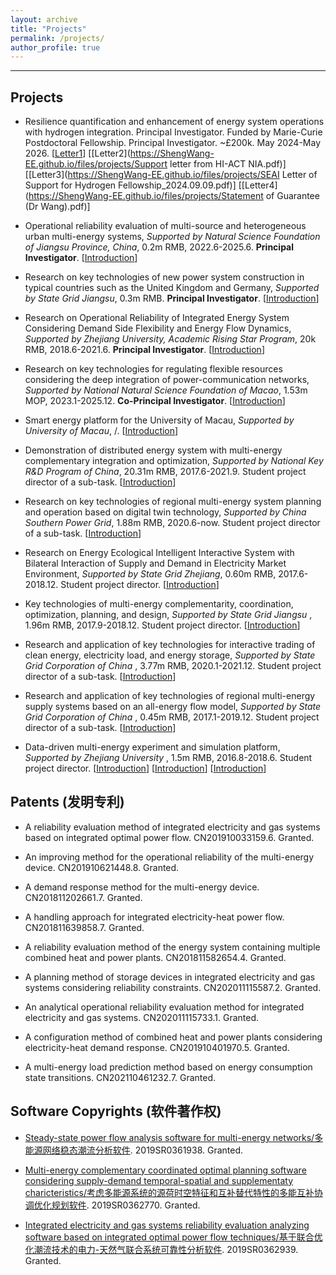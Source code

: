 ```yaml
---
layout: archive
title: "Projects"
permalink: /projects/
author_profile: true
---
```


------

## **Projects**

- Resilience quantification and enhancement of energy system operations with hydrogen integration. Principal Investigator. Funded by Marie-Curie Postdoctoral Fellowship. Principal Investigator. ~£200k. May 2024-May 2026. [[Letter1](https://ShengWang-EE.github.io/files/projects/101148880_HyRes_ESR_masked.pdf)] [[Letter2](https://ShengWang-EE.github.io/files/projects/Support letter from HI-ACT NIA.pdf)] [[Letter3](https://ShengWang-EE.github.io/files/projects/SEAI Letter of Support for Hydrogen Fellowship_2024.09.09.pdf)] [[Letter4](https://ShengWang-EE.github.io/files/projects/Statement of Guarantee (Dr Wang).pdf)]

- Operational reliability evaluation of multi-source and heterogeneous urban multi-energy systems, *Supported by Natural Science Foundation of Jiangsu Province, China*, 0.2m RMB, 2022.6-2025.6. **Principal Investigator**. [[Introduction](https://ShengWang-EE.github.io/files/projects/OperationalReliabilityEvaluation.pdf)]

- Research on key technologies of new power system construction in typical countries such as the United Kingdom and Germany,  *Supported by State Grid Jiangsu*, 0.3m RMB. **Principal Investigator**. [[Introduction](https://ShengWang-EE.github.io/files/projects/ResearchonKey.pdf)]

- Research on Operational Reliability of Integrated Energy System Considering Demand Side Flexibility and Energy Flow Dynamics, *Supported by Zhejiang University, Academic Rising Star Program*, 20k RMB, 2018.6-2021.6. **Principal Investigator**. [[Introduction](https://ShengWang-EE.github.io/files/projects/ResearchonOperational.pdf)]

- Research on key technologies for regulating flexible resources considering the deep integration of power-communication networks, *Supported by National Natural Science Foundation of Macao*, 1.53m MOP, 2023.1-2025.12. **Co-Principal Investigator**. [[Introduction](https://ShengWang-EE.github.io/files/projects/ResearchonKeyTechnologies.pdf)]

- Smart energy platform for the University of Macau, *Supported by University of Macau*, /. [[Introduction](https://ShengWang-EE.github.io/files/projects/SmartEnergyPlatform.pdf)]

- Demonstration of distributed energy system with multi-energy complementary integration and optimization, *Supported by National Key R&D Program of China*, 20.31m RMB, 2017.6-2021.9. Student project director of a sub-task. [[Introduction](https://ShengWang-EE.github.io/files/projects/DemonstrationofDistributed.pdf)]

- Research on key technologies of regional multi-energy system planning and operation based on digital twin technology, *Supported by China Southern Power Grid*, 1.88m RMB, 2020.6-now. Student project director of a sub-task. [[Introduction](https://ShengWang-EE.github.io/files/projects/ResearchonKeyTechnologiesofRegional.pdf)]

- Research on Energy Ecological Intelligent Interactive System with Bilateral Interaction of Supply and Demand in Electricity Market Environment, *Supported by State Grid Zhejiang*, 0.60m RMB, 2017.6-2018.12. Student project director. [[Introduction](https://ShengWang-EE.github.io/files/projects/ResearchonEnergy.pdf)]

- Key technologies of multi-energy complementarity, coordination, optimization, planning, and design, *Supported by State Grid Jiangsu* , 1.96m RMB, 2017.9-2018.12. Student project director. [[Introduction](https://ShengWang-EE.github.io/files/projects/KeyTechnologiesofMulti-energy.pdf)]

- Research and application of key technologies for interactive trading of clean energy, electricity load, and energy storage, *Supported by State Grid Corporation of China* , 3.77m RMB, 2020.1-2021.12. Student project director of a sub-task. [[Introduction](https://ShengWang-EE.github.io/files/projects/ResearchandApplication.pdf)]

- Research and application of key technologies of regional multi-energy supply systems based on an all-energy flow model, *Supported by State Grid Corporation of China* , 0.45m RMB,  2017.1-2019.12. Student project director of a sub-task. [[Introduction](https://ShengWang-EE.github.io/files/projects/ResearchandApplicationofKeyTechnologiesofRegional.pdf)]

- Data-driven multi-energy experiment and simulation platform, *Supported by Zhejiang University* , 1.5m RMB, 2016.8-2018.6. Student project director. [[Introduction](https://ShengWang-EE.github.io/files/projects/Data-drivenMulti-energy1.pdf)] [[Introduction](https://ShengWang-EE.github.io/files/projects/Data-drivenMulti-energy2.pdf)] [[Introduction](https://ShengWang-EE.github.io/files/projects/Data-drivenMulti-energy3.pdf)]


## **Patents (发明专利)**

- A reliability evaluation method of integrated electricity and gas systems based on integrated optimal power flow. CN201910033159.6. Granted.

- An improving method for the operational reliability of the multi-energy device. CN201910621448.8. Granted.

- A demand response method for the multi-energy device. CN201811202661.7. Granted.

- A handling approach for integrated electricity-heat power flow. CN201811639858.7. Granted.

- A reliability evaluation method of the energy system containing multiple combined heat and power plants. CN201811582654.4. Granted.

- A planning method of storage devices in integrated electricity and gas systems considering reliability constraints. CN202011115587.2. Granted.

- An analytical operational reliability evaluation method for integrated electricity and gas systems. CN202011115733.1. Granted.

- A configuration method of combined heat and power plants considering electricity-heat demand response. CN201910401970.5. Granted.

- A multi-energy load prediction method based on energy consumption state transitions. CN202110461232.7. Granted.




## **Software Copyrights (软件著作权)**

- [Steady-state power flow analysis software for multi-energy networks/多能源网络稳态潮流分析软件](https://ShengWang-EE.github.io/files/projects/2019SR0361938.jpg). 2019SR0361938. Granted.

- [Multi-energy complementary coordinated optimal planning software considering supply-demand temporal-spatial and supplementaty charicteristics/考虑多能源系统的源荷时空特征和互补替代特性的多能互补协调优化规划软件](https://ShengWang-EE.github.io/files/projects/2019SR0362770.jpg). 2019SR0362770. Granted.

- [Integrated electricity and gas systems reliability evaluation analyzing software based on integrated optimal power flow techniques/基于联合优化潮流技术的电力-天然气联合系统可靠性分析软件](https://ShengWang-EE.github.io/files/projects/2019SR0362939.jpg). 2019SR0362939. Granted.


